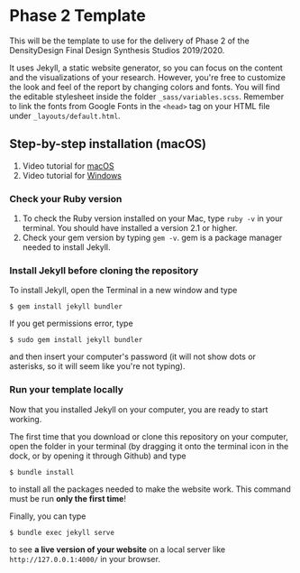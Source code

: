 # Phase 2 Template
This will be the template to use for the delivery of Phase 2 of the DensityDesign Final Design Synthesis Studios 2019/2020.

It uses Jekyll, a static website generator, so you can focus on the content and the visualizations of your research. However, you're free to customize the look and feel of the report by changing colors and fonts. You will find the editable stylesheet inside the folder `_sass/variables.scss`. Remember to link the fonts from Google Fonts in the `<head>` tag on your HTML file under `_layouts/default.html`.

## Step-by-step installation (macOS)
1. Video tutorial for [macOS](https://www.youtube.com/watch?v=WhrU9m82Wm8&list=PLLAZ4kZ9dFpOPV5C5Ay0pHaa0RJFhcmcB&index=2)
1. Video tutorial for [Windows](https://www.youtube.com/watch?v=LfP7Y9Ja6Qc&list=PLLAZ4kZ9dFpOPV5C5Ay0pHaa0RJFhcmcB&index=3)

### Check your Ruby version
1. To check the Ruby version installed on your Mac, type `ruby -v` in your terminal. You should have installed a version 2.1 or higher.
2. Check your gem version by typing `gem -v`. gem is a package manager needed to install Jekyll.

### Install Jekyll before cloning the repository
To install Jekyll, open the Terminal in a new window and type

```
$ gem install jekyll bundler
```

If you get permissions error, type

```
$ sudo gem install jekyll bundler
```

and then insert your computer's password (it will not show dots or asterisks, so it will seem like you're not typing).

### Run your template locally
Now that you installed Jekyll on your computer, you are ready to start working.

The first time that you download or clone this repository on your computer, open the folder in your terminal (by dragging it onto the terminal icon in the dock, or by opening it through Github) and type

```
$ bundle install
```

to install all the packages needed to make the website work. This command must be run **only the first time**!

Finally, you can type

```
$ bundle exec jekyll serve
```

to see **a live version of your website** on a local server like `http://127.0.0.1:4000/` in your browser.
